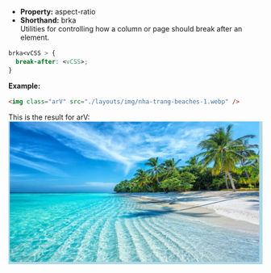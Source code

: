 - **Property:** aspect-ratio
- **Shorthand:** brka  
  Utilities for controlling how a column or page should break after an element.

```css
brka<vCSS > {
  break-after: <vCSS>;
}
```

**Example:**

```html
<img class="arV" src="./layouts/img/nha-trang-beaches-1.webp" />
```

This is the result for arV:
![arV](./img/ar_arV.png)
